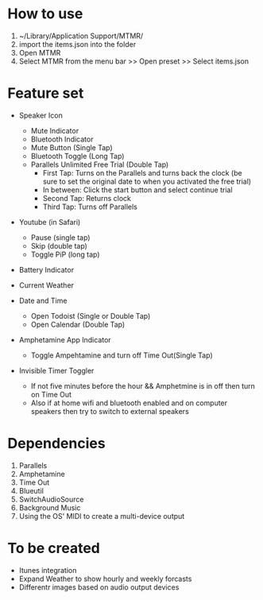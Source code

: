 # How to use
1. ~/Library/Application Support/MTMR/
2. import the items.json into the folder
3. Open MTMR
4. Select MTMR from the menu bar >> Open preset >> Select items.json

# Feature set

- Speaker Icon
  - Mute Indicator
  - Bluetooth Indicator
  - Mute Button (Single Tap)
  - Bluetooth Toggle (Long Tap)
  - Parallels Unlimited Free Trial (Double Tap)
     - First Tap: Turns on the Parallels and turns back the clock (be sure to set the original date to when you activated the free trial)
     - In between: Click the start button and select continue trial
     - Second Tap: Returns clock
     - Third Tap: Turns off Parallels
- Youtube (in Safari)
  - Pause (single tap)
  - Skip (double tap)
  - Toggle PiP (long tap)
   
- Battery Indicator

- Current Weather

- Date and Time
  - Open Todoist (Single or Double Tap)
  - Open Calendar (Double Tap)

- Amphetamine App Indicator
  - Toggle Ampehtamine and turn off Time Out(Single Tap)

- Invisible Timer Toggler
  - If not five minutes before the hour && Amphetmine is in off then turn on Time Out
  - Also if at home wifi and bluetooth enabled and on computer speakers then try to switch to external speakers

# Dependencies

1. Parallels
2. Amphetamine
3. Time Out
4. Blueutil
5. SwitchAudioSource
6. Background Music
7. Using the OS' MIDI to create a multi-device output

# To be created

- Itunes integration
- Expand Weather to show hourly and weekly forcasts
- Differentr images based on audio output devices
